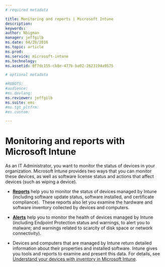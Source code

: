 ```yaml
---
# required metadata

title: Monitoring and reports | Microsoft Intune
description:
keywords:
author: Nbigman
manager: jeffgilb
ms.date: 04/28/2016
ms.topic: article
ms.prod:
ms.service: microsoft-intune
ms.technology:
ms.assetid: 0f7dc155-cb8e-477b-ba02-2623194a9575

# optional metadata

#ROBOTS:
#audience:
#ms.devlang:
ms.reviewer: jeffgilb
ms.suite: ems
#ms.tgt_pltfrm:
#ms.custom:

---
```


# Monitoring and reports with Microsoft Intune
As an IT Administrator, you want to monitor the status of devices in your organization. Microsoft Intune provides two ways that you can monitor these devices, as well as software license status and actions that affect devices (such as wiping a device).

-   **[Reports](understand-microsoft-intune-operations-by-using-reports.md)** help you to monitor the status of devices managed by Intune (including software update status, software installed, and certificate compliance). 
     These reports also let you examine the hardware and software inventory collected by devices and computers.

-   **[Alerts](get-notified-by-microsoft-intune-alerts.md)** help you to monitor the health of devices managed by Intune (including Endpoint Protection status and warnings, to alert you to malware; and warnings related to scarcity of disk space or network connectivity).

-   Devices and computers that are managed by Intune return detailed information about their properties and installed software.  Intune gives you tools and reports to examine and present this data. For details, see [Understand your devices with inventory in Microsoft Intune](understand-your-devices-with-inventory-in-microsoft-intune.md).

